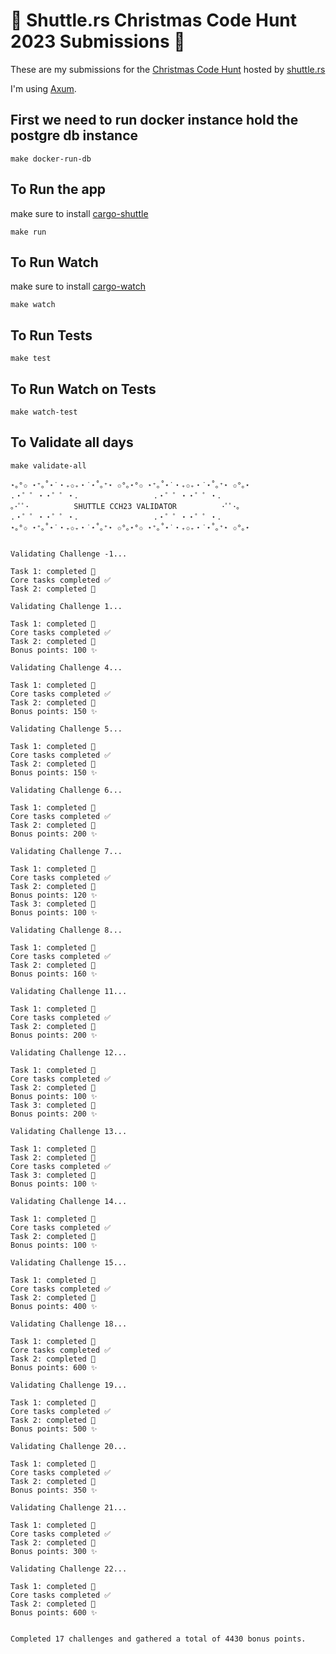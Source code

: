 # 🚀 Shuttle.rs Christmas Code Hunt 2023 Submissions 🎄

These are my submissions for the [Christmas Code Hunt](https://www.shuttle.rs/cch) hosted by [shuttle.rs](https://shuttle.rs/)

I'm using [Axum](https://github.com/tokio-rs/axum).

## First we need to run docker instance hold the postgre db instance

```shell
make docker-run-db
```

## To Run the app

make sure to install [cargo-shuttle](https://docs.shuttle.rs/getting-started/installation)

```shell
make run
```

## To Run Watch

make sure to install [cargo-watch](https://github.com/watchexec/cargo-watch)

```shell
make watch
```

## To Run Tests

```shell
make test
```

## To Run Watch on Tests

```shell
make watch-test
```

## To Validate all days

```shell
make validate-all
```

```shell
⋆｡°✩ ⋆⁺｡˚⋆˙‧₊✩₊‧˙⋆˚｡⁺⋆ ✩°｡⋆°✩ ⋆⁺｡˚⋆˙‧₊✩₊‧˙⋆˚｡⁺⋆ ✩°｡⋆
.・゜゜・・゜゜・．                .・゜゜・・゜゜・．
｡･ﾟﾟ･          SHUTTLE CCH23 VALIDATOR          ･ﾟﾟ･｡
.・゜゜・・゜゜・．                .・゜゜・・゜゜・．
⋆｡°✩ ⋆⁺｡˚⋆˙‧₊✩₊‧˙⋆˚｡⁺⋆ ✩°｡⋆°✩ ⋆⁺｡˚⋆˙‧₊✩₊‧˙⋆˚｡⁺⋆ ✩°｡⋆


Validating Challenge -1...

Task 1: completed 🎉
Core tasks completed ✅
Task 2: completed 🎉

Validating Challenge 1...

Task 1: completed 🎉
Core tasks completed ✅
Task 2: completed 🎉
Bonus points: 100 ✨

Validating Challenge 4...

Task 1: completed 🎉
Core tasks completed ✅
Task 2: completed 🎉
Bonus points: 150 ✨

Validating Challenge 5...

Task 1: completed 🎉
Core tasks completed ✅
Task 2: completed 🎉
Bonus points: 150 ✨

Validating Challenge 6...

Task 1: completed 🎉
Core tasks completed ✅
Task 2: completed 🎉
Bonus points: 200 ✨

Validating Challenge 7...

Task 1: completed 🎉
Core tasks completed ✅
Task 2: completed 🎉
Bonus points: 120 ✨
Task 3: completed 🎉
Bonus points: 100 ✨

Validating Challenge 8...

Task 1: completed 🎉
Core tasks completed ✅
Task 2: completed 🎉
Bonus points: 160 ✨

Validating Challenge 11...

Task 1: completed 🎉
Core tasks completed ✅
Task 2: completed 🎉
Bonus points: 200 ✨

Validating Challenge 12...

Task 1: completed 🎉
Core tasks completed ✅
Task 2: completed 🎉
Bonus points: 100 ✨
Task 3: completed 🎉
Bonus points: 200 ✨

Validating Challenge 13...

Task 1: completed 🎉
Task 2: completed 🎉
Core tasks completed ✅
Task 3: completed 🎉
Bonus points: 100 ✨

Validating Challenge 14...

Task 1: completed 🎉
Core tasks completed ✅
Task 2: completed 🎉
Bonus points: 100 ✨

Validating Challenge 15...

Task 1: completed 🎉
Core tasks completed ✅
Task 2: completed 🎉
Bonus points: 400 ✨

Validating Challenge 18...

Task 1: completed 🎉
Core tasks completed ✅
Task 2: completed 🎉
Bonus points: 600 ✨

Validating Challenge 19...

Task 1: completed 🎉
Core tasks completed ✅
Task 2: completed 🎉
Bonus points: 500 ✨

Validating Challenge 20...

Task 1: completed 🎉
Core tasks completed ✅
Task 2: completed 🎉
Bonus points: 350 ✨

Validating Challenge 21...

Task 1: completed 🎉
Core tasks completed ✅
Task 2: completed 🎉
Bonus points: 300 ✨

Validating Challenge 22...

Task 1: completed 🎉
Core tasks completed ✅
Task 2: completed 🎉
Bonus points: 600 ✨


Completed 17 challenges and gathered a total of 4430 bonus points.

```
